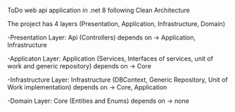 ToDo web api application in .net 8 following Clean Architecture


The project has 4 layers (Presentation, Application, Infrastructure, Domain)


-Presentation Layer: Api (Controllers) depends on -> Application, Infrastructure

-Applicaton Layer: Application (Services, Interfaces of services, unit of work and generic repository) depends on -> Core

-Infrastructure Layer: Infrastructure (DBContext, Generic Repository, Unit of Work implementation) depends on -> Core, Application

-Domain Layer: Core (Entities and Enums) depends on -> none

